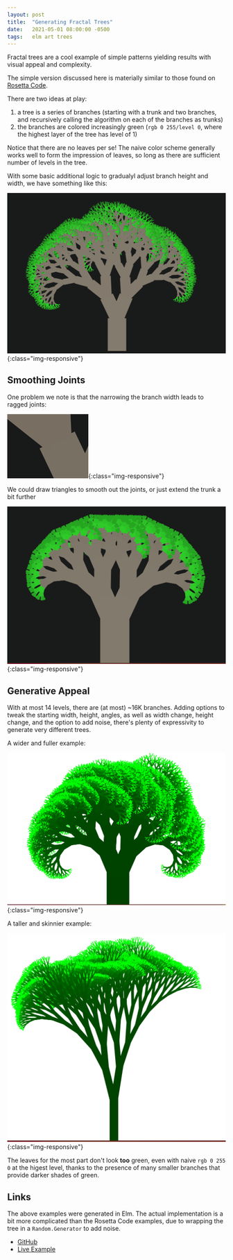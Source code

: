 ```yaml
---
layout: post
title:  "Generating Fractal Trees"
date:   2021-05-01 08:00:00 -0500
tags:   elm art trees
---
```


Fractal trees are a cool example of simple patterns yielding results with visual appeal and complexity.

The simple version discussed here is materially similar to those found on [Rosetta Code](https://rosettacode.org/wiki/Fractal_tree).

There are two ideas at play:

1. a tree is a series of branches (starting with a trunk and two branches, and recursively calling the algorithm on each of the branches as trunks)
2. the branches are colored increasingly green (`rgb 0 255/level 0`, where the highest layer of the tree has level of 1)

Notice that there are no leaves per se! The naive color scheme generally works well to form the impression of leaves, so long as there are sufficient number of levels in the tree.


With some basic additional logic to gradualyl adjust branch height and width, we have something like this:

![Treemap Version 1](/assets/img/tree1.png){:class="img-responsive"}


## Smoothing Joints

One problem we note is that the narrowing the branch width leads to ragged joints:

![Tree Joint Closeup](/assets/img/tree_detail1.png){:class="img-responsive"}

We could draw triangles to smooth out the joints, or just extend the trunk a bit further

![Treemap Version 2](/assets/img/tree2.png){:class="img-responsive"}


## Generative Appeal

With at most 14 levels, there are (at most) ~16K branches. Adding options to tweak the starting width, height, angles, as well as width change, height change, and the option to add noise, there's plenty of expressivity to generate very different trees.

A wider and fuller example:

![Treemap Version 3](/assets/img/tree3.png){:class="img-responsive"}

A taller and skinnier example:

![Treemap Version 4](/assets/img/tree4.png){:class="img-responsive"}

The leaves for the most part don't look **too** green, even with naive `rgb 0 255 0` at the higest level, thanks to the presence of many smaller branches that provide darker shades of green.


## Links

The above examples were generated in Elm. The actual implementation is a bit more complicated than the Rosetta Code examples, due to wrapping the tree in a `Random.Generator` to add noise.

- [GitHub](https://github.com/tkuriyama/fractaltree-generator)
- [Live Example](https://tarokuriyama.com/fractaltree/)

